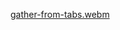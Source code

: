 [gather-from-tabs.webm](https://github.com/user-attachments/assets/147b9822-33e8-45ce-ab16-8b81ef60d9dd)
